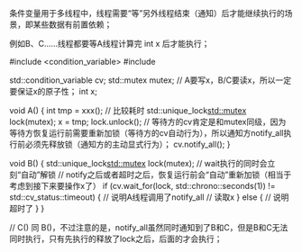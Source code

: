 条件变量用于多线程中，线程需要“等”另外线程结束（通知）后才能继续执行的场景，即某些数据有前置依赖；


例如B、C……线程都要等A线程计算完 int x 后才能执行；

#include <condition_variable>
#include <mutex>

std::condition_variable cv;
std::mutex mutex;  // A要写x，B/C要读x，所以一定要保证x的原子性；
int x;

void A() {
  int tmp = xxx();  // 比较耗时
  std::unique_lock<std::mutex> lock(mutex);
  x = tmp;
  lock.unlock();  // 等待方的cv肯定是和mutex同级，因为等待方恢复运行前需要重新加锁（等待方的cv自动行为），所以通知方notify_all执行前必须先释放锁（通知方的主动显式行为）；
  cv.notify_all();
}

void B() {
  std::unique_lock<std::mutex> lock(mutex);
  // wait执行的同时会立刻“自动”解锁
  // notify之后或者超时之后，恢复运行前会“自动”重新加锁（相当于考虑到接下来要操作x了）
  if (cv.wait_for(lock, std::chrono::seconds(1)) != std::cv_status::timeout) {
    // 说明A线程调用了notify_all
    // 读取x
  } else {
    // 说明超时了
  }
}

// C() 同 B()，不过注意的是，notify_all虽然同时通知到了B和C，但是B和C无法同时执行，只有先执行的释放了lock之后，后面的才会执行；